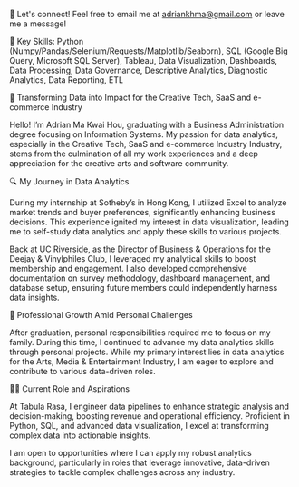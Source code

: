 📩 Let's connect! Feel free to email me at adriankhma@gmail.com or leave me a message!

🔑 Key Skills: Python (Numpy/Pandas/Selenium/Requests/Matplotlib/Seaborn), SQL (Google Big Query, Microsoft SQL Server), Tableau, Data Visualization, Dashboards, Data Processing, Data Governance, Descriptive Analytics, Diagnostic Analytics, Data Reporting, ETL

🌟 Transforming Data into Impact for the Creative Tech, SaaS and e-commerce Industry

Hello! I’m Adrian Ma Kwai Hou, graduating with a Business Administration degree focusing on Information Systems. My passion for data analytics, especially in the Creative Tech, SaaS and e-commerce Industry Industry, stems from the culmination of all my work experiences and a deep appreciation for the creative arts and software community.

🔍 My Journey in Data Analytics

During my internship at Sotheby’s in Hong Kong, I utilized Excel to analyze market trends and buyer preferences, significantly enhancing business decisions. This experience ignited my interest in data visualization, leading me to self-study data analytics and apply these skills to various projects.

Back at UC Riverside, as the Director of Business & Operations for the Deejay & Vinylphiles Club, I leveraged my analytical skills to boost membership and engagement. I also developed comprehensive documentation on survey methodology, dashboard management, and database setup, ensuring future members could independently harness data insights.

🚀 Professional Growth Amid Personal Challenges

After graduation, personal responsibilities required me to focus on my family. During this time, I continued to advance my data analytics skills through personal projects. While my primary interest lies in data analytics for the Arts, Media & Entertainment Industry, I am eager to explore and contribute to various data-driven roles.

👨‍💻 Current Role and Aspirations

At Tabula Rasa, I engineer data pipelines to enhance strategic analysis and decision-making, boosting revenue and operational efficiency. Proficient in Python, SQL, and advanced data visualization, I excel at transforming complex data into actionable insights.

I am open to opportunities where I can apply my robust analytics background, particularly in roles that leverage innovative, data-driven strategies to tackle complex challenges across any industry.
